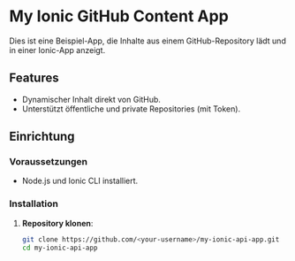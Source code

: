 # My Ionic GitHub Content App

Dies ist eine Beispiel-App, die Inhalte aus einem GitHub-Repository lädt und in einer Ionic-App anzeigt.

## Features

- Dynamischer Inhalt direkt von GitHub.
- Unterstützt öffentliche und private Repositories (mit Token).

## Einrichtung

### Voraussetzungen

- Node.js und Ionic CLI installiert.

### Installation

1. **Repository klonen**:
   ```bash
   git clone https://github.com/<your-username>/my-ionic-api-app.git
   cd my-ionic-api-app
